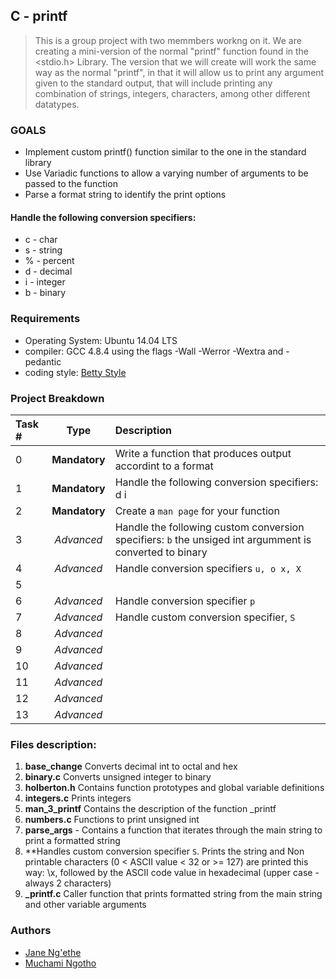 ## C - printf
> This is a group project with two memmbers workng on it. We are creating a mini-version of the normal "printf" function found in the <stdio.h> Library. The version that we will create will work the same way as the normal "printf", in that it will allow us to print any argument given to the standard output, that will include printing any combination of strings, integers, characters, among other different datatypes.
### GOALS
* Implement custom printf() function similar to the one in the standard library
* Use Variadic functions to allow a varying number of arguments to be passed to the function
* Parse a format string to identify the print options

#### Handle the following conversion specifiers:
* c - char
* s - string
* % - percent
* d - decimal
* i - integer
* b - binary

### Requirements

* Operating System: Ubuntu 14.04 LTS
* compiler: GCC 4.8.4 using the flags -Wall -Werror -Wextra and -pedantic
* coding style: [Betty Style](https://github.com/holbertonschool/Betty/blob/master/betty-style.pl)


### Project Breakdown
| Task # |  Type   |                Description |
| :---   |   :---: |                      :--- |
|0       | **Mandatory**| Write a function that produces output accordint to a format |
|1       | **Mandatory**| Handle the following conversion specifiers: d i |
|2 |**Mandatory** | Create a `man page` for your function|
|3 | *Advanced*| Handle the following custom conversion specifiers: `b` the unsiged int argumment is converted to binary|
|4 |*Advanced*| Handle conversion specifiers `u, o x, X`|
|5| | |
|6| *Advanced*| Handle conversion specifier `p`|
|7| *Advanced*| Handle custom conversion specifier, `S`|
|8| *Advanced*| |
|9| *Advanced*| |
|10| *Advanced*| |
|11| *Advanced*| |
|12| *Advanced*| |
|13| *Advanced*| |
### Files description:
1. **base_change** Converts decimal int to octal and hex
2. **binary.c** Converts unsigned integer to binary
3. **holberton.h** Contains function prototypes and global variable definitions
4. **integers.c** Prints integers
5. **man_3_printf** Contains the description of the function _printf
6. **numbers.c** Functions to print unsigned int
7. **parse_args** - Contains a function that iterates through the main string to print a formatted string
8. **Handles  custom conversion specifier `S`. Prints the string and Non printable characters (0 < ASCII value < 32 or >= 127) are printed this way: \x, followed by the ASCII code value in hexadecimal (upper case - always 2 characters)
9. **_printf.c** Caller function that prints formatted string from the main string and other variable arguments


### Authors
* [Jane Ng'ethe](https://github.com/Janengethe/printf)
* [Muchami Ngotho](https://github.com/Janengethe/printf/tree/Muchami)